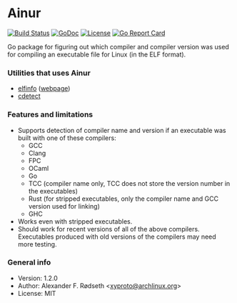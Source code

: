 # Ainur

[![Build Status](https://travis-ci.com/xyproto/ainur.svg?branch=master)](https://travis-ci.com/xyproto/ainur) [![GoDoc](https://godoc.org/github.com/xyproto/ainur?status.svg)](http://godoc.org/github.com/xyproto/ainur) [![License](http://img.shields.io/badge/license-MIT-green.svg?style=flat)](https://raw.githubusercontent.com/xyproto/ainur/master/LICENSE) [![Go Report Card](https://goreportcard.com/badge/github.com/xyproto/ainur)](https://goreportcard.com/report/github.com/xyproto/ainur)

Go package for figuring out which compiler and compiler version was used for compiling an executable file for Linux (in the ELF format).

### Utilities that uses Ainur

* [elfinfo](https://github.com/xyproto/elfinfo) ([webpage](https://elfinfo.roboticoverlords.org))
* [cdetect](https://github.com/xyproto/cdetect)

### Features and limitations

* Supports detection of compiler name and version if an executable was built with one of these compilers:
  * GCC
  * Clang
  * FPC
  * OCaml
  * Go
  * TCC (compiler name only, TCC does not store the version number in the executables)
  * Rust (for stripped executables, only the compiler name and GCC version used for linking)
  * GHC
* Works even with stripped executables.
* Should work for recent versions of all of the above compilers. Executables produced with old versions of the compilers may need more testing.

### General info

* Version: 1.2.0
* Author: Alexander F. Rødseth &lt;xyproto@archlinux.org&gt;
* License: MIT
